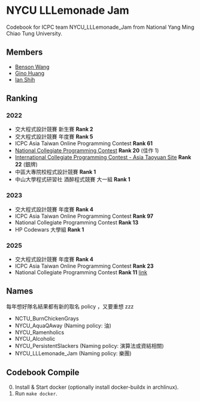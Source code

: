 # NYCU LLLemonade Jam

Codebook for ICPC team NYCU_LLLemonade_Jam from National Yang Ming Chiao Tung University.

## Members

- [Benson Wang](https://github.com/benson0402)
- [Gino Huang](https://github.com/Penguin-71630)
- [Ian Shih](https://github.com/konchinshih)

## Ranking

### 2022

- 交大程式設計競賽 新生賽 **Rank 2**
- 交大程式設計競賽 年度賽 **Rank 5**
- ICPC Asia Taiwan Online Programming Contest **Rank 61**
- [National Collegiate Programming Contest](https://web.archive.org/web/20221017103207/https://reg.ncpc.ntnu.edu.tw/ncpc2022/NCPC_final/) **Rank 20** (佳作 1)
- [International Collegiate Programming Contest - Asia Taoyuan Site](https://icpc2022.ntub.edu.tw/final-scoreboard/) **Rank 22** (銀牌)
- 中區大專院校程式設計競賽 **Rank 1**
- 中山大學程式研習社 酒醉程式競賽 大一組 **Rank 1**

### 2023

- 交大程式設計競賽 年度賽 **Rank 4**
- ICPC Asia Taiwan Online Programming Contest **Rank 97**
- National Collegiate Programming Contest **Rank 13**
- HP Codewars 大學組 **Rank 1**

### 2025

- 交大程式設計競賽 年度賽 **Rank 4**
- ICPC Asia Taiwan Online Programming Contest **Rank 23**
- National Collegiate Programming Contest **Rank 11** [link](https://web.archive.org/web/20251028135558/https://ncpc.nsysu.edu.tw/static/file/62/1062/img/ScoreboardNCPC2025_FINAL-DOMjudge.pdf)

## Names

每年想好隊名結果都有新的取名 policy ，又要重想 zzz

- NCTU_BurnChickenGrays
- NYCU_AquaQAway (Naming policy: 油)
- NYCU_Ramenholics
- NYCU_Alcoholic
- NYCU_PersistentSlackers (Naming policy: 演算法或資結相關)
- NYCU_LLLemonade_Jam (Naming policy: 樂團)

## Codebook Compile

0. Install & Start docker (optionally install docker-buildx in archlinux).
1. Run `make docker`.
